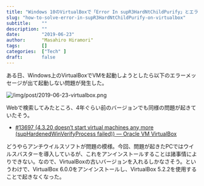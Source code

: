```yaml
---
title: "Windows 10のVirtualBoxで「Error In supR3HardNtChildPurify」とエラーが表示されて仮想マシンが起動しない問題"
slug: "how-to-solve-error-in-supR3HardNtChildPurify-on-virtualbox"
subtitle:    ""
description: ""
date:        "2019-06-23"
author:      "Masahiro Hiramori"
tags:        []
categories:  ["Tech" ]
draft:       false
---
```


ある日、Windows上のVirtualBoxでVMを起動しようとしたら以下のエラーメッセージが出て起動しない問題が発生した。

![/img/post/2019-06-23-virtualbox.png](/img/post/2019-06-23-virtualbox.pngs)

Webで検索してみたところ、4年ぐらい前のバージョンでも同様の問題が起きていたそう。

- [#13697 (4.3.20 doesn’t start virtual machines any more (supHardenedWinVerifyProcess failed)) — Oracle VM VirtualBox](https://www.virtualbox.org/ticket/13697)

どうやらアンチウイルスソフトが問題の模様。今回、問題が起きたPCではウイルスバスターを導入しているが、これをアンインストールすることは諸事情によりできない。なので、VirtualBoxの古いバージョンを入れるしかなさそう。というわけで、VirtualBox 6.0.0をアンインストールし、VirtualBox 5.2.2を使用することで起きなくなった。
